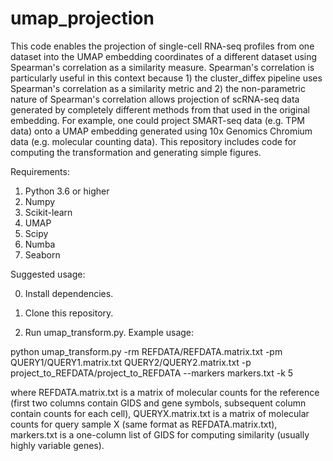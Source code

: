 # umap_projection

This code enables the projection of single-cell RNA-seq profiles from one dataset into the UMAP embedding coordinates of a different dataset using Spearman's correlation as a similarity measure. Spearman's correlation is particularly useful in this context because 1) the cluster_diffex pipeline uses Spearman's correlation as a similarity metric and 2) the non-parametric nature of Spearman's correlation allows projection of scRNA-seq data generated by completely different methods from that used in the original embedding.  For example, one could project SMART-seq data (e.g. TPM data) onto a UMAP embedding generated using 10x Genomics Chromium data (e.g. molecular counting data). This repository includes code for computing the transformation and generating simple figures.

Requirements:

1) Python 3.6 or higher
2) Numpy
3) Scikit-learn
4) UMAP
5) Scipy
6) Numba
7) Seaborn

Suggested usage:

0) Install dependencies.

1) Clone this repository.

2) Run umap_transform.py.  Example usage:

python umap_transform.py -rm REFDATA/REFDATA.matrix.txt -pm QUERY1/QUERY1.matrix.txt QUERY2/QUERY2.matrix.txt -p project_to_REFDATA/project_to_REFDATA --markers markers.txt -k 5

where REFDATA.matrix.txt is a matrix of molecular counts for the reference (first two columns contain GIDS and gene symbols, subsequent column contain counts for each cell), QUERYX.matrix.txt is a matrix of molecular counts for query sample X (same format as REFDATA.matrix.txt), markers.txt is a one-column list of GIDS for computing similarity (usually highly variable genes).

